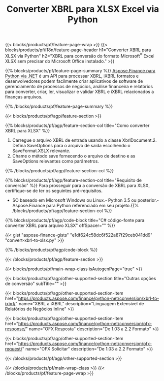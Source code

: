 ﻿---
title: Converter XBRL para XLSX Excel via Python
description: Código de exemplo para conversão de XBRL para Excel XLSX Python. Use o código de exemplo API para arquivos em lote XBRL para conversão XLSX em aplicativos baseados em Python. 
url: /pt/python-net/conversion/xbrl-to-xlsx/
family: finance
platformtag: python
feature: conversion
informat: XBRL
outformat: XLSX
otherformats: iXBRL
---
{{< blocks/products/pf/feature-page-wrap >}}
{{< blocks/products/pf/i18n/feature-page-header h1="Converter XBRL para XLSX via Python" h2="XBRL para conversão do formato Microsoft<sup>&reg;</sup> Excel XLSX sem precisar do Microsoft Office instalado." >}}

{{% blocks/products/pf/feature-page-summary %}}
[Aspose.Finance para Python via .NET](https://products.aspose.com/finance/python-net/) é um API para processar XBRL, iXBRL formatos e desenvolvedores podem facilmente criar aplicativos de software de gerenciamento de processos de negócios, análise financeira e relatórios para converter, criar, ler, visualizar e validar XBRL e iXBRL relacionados a finanças arquivos. 

{{% /blocks/products/pf/feature-page-summary %}}

{{< blocks/products/pf/agp/feature-section >}}

{{% blocks/products/pf/agp/feature-section-col title="Como converter XBRL para XLSX" %}}
1. Carregue o arquivo XBRL de entrada usando a classe XbrlDocument.2. Defina SaveOptions para o arquivo de saída escolhendo o SaveFormat.XSLX relevante.
3. Chame o método save fornecendo o arquivo de destino e as SaveOptions relevantes como parâmetros.

{{% /blocks/products/pf/agp/feature-section-col %}}

{{% blocks/products/pf/agp/feature-section-col title="Requisito de conversão" %}}
Para prosseguir para a conversão de XBRL para XLSX, certifique-se de ter os seguintes pré-requisitos. 
- SO baseado em Microsoft Windows ou Linux.- Python 3.5 ou posterior.- Aspose.Finance para Python referenciado em seu projeto.{{% /blocks/products/pf/agp/feature-section-col %}}

{{% blocks/products/pf/agp/code-block title="C# código-fonte para converter XBRL para arquivo XLSX" offSpacer="" %}}

{{< gist "aspose-finance-gists" "e1df624c58dc6f522a87f29ceb041dd9" "convert-xbrl-to-xlsx.py" >}}

{{% /blocks/products/pf/agp/code-block %}}

{{< /blocks/products/pf/agp/feature-section >}}

{{< blocks/products/pf/main-wrap-class isAutogenPage="true" >}}

{{< blocks/products/pf/agp/other-supported-section title="Outras opções de conversão" subTitle="" >}}

{{< blocks/products/pf/agp/other-supported-section-item href="https://products.aspose.com/finance/python-net/conversion/xbrl-to-ixbrl/" name="XBRL a iXBRL" description="Linguagem Extensível de Relatórios de Negócios Inline" >}}

{{< blocks/products/pf/agp/other-supported-section-item href="https://products.aspose.com/finance/python-net/conversion/ofx-response/" name="OFX Resposta" description="De 1.03 a 2.2 Formato" >}}

{{< blocks/products/pf/agp/other-supported-section-item href="https://products.aspose.com/finance/python-net/conversion/ofx-request/" name="OFX Solicitar" description="De 1.03 a 2.2 Formato" >}}

{{< /blocks/products/pf/agp/other-supported-section >}}

{{< /blocks/products/pf/main-wrap-class >}}
{{< /blocks/products/pf/feature-page-wrap >}}